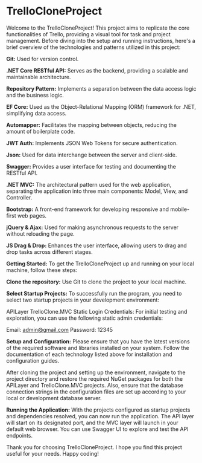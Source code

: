 # TrelloCloneProject

Welcome to the TrelloCloneProject! This project aims to replicate the core functionalities of Trello, providing a visual tool for task and project management. Before diving into the setup and running instructions, here's a brief overview of the technologies and patterns utilized in this project:

**Git:** Used for version control.

**.NET Core RESTful API:** Serves as the backend, providing a scalable and maintainable architecture.

**Repository Pattern:** Implements a separation between the data access logic and the business logic.

**EF Core:** Used as the Object-Relational Mapping (ORM) framework for .NET, simplifying data access.

**Automapper:** Facilitates the mapping between objects, reducing the amount of boilerplate code.

**JWT Auth:** Implements JSON Web Tokens for secure authentication.

**Json:** Used for data interchange between the server and client-side.

**Swagger:** Provides a user interface for testing and documenting the RESTful API.

**.NET MVC:** The architectural pattern used for the web application, separating the application into three main components: Model, View, and Controller.

**Bootstrap:** A front-end framework for developing responsive and mobile-first web pages.

**jQuery & Ajax:** Used for making asynchronous requests to the server without reloading the page.

**JS Drag & Drop:** Enhances the user interface, allowing users to drag and drop tasks across different stages.



**Getting Started:**
To get the TrelloCloneProject up and running on your local machine, follow these steps:



**Clone the repository:**
Use Git to clone the project to your local machine.



**Select Startup Projects:**
To successfully run the program, you need to select two startup projects in your development environment:


APILayer
TrelloClone.MVC
Static Login Credentials:
For initial testing and exploration, you can use the following static admin credentials:

Email: admin@gmail.com
Password: 12345

**Setup and Configuration:**
Please ensure that you have the latest versions of the required software and libraries installed on your system. Follow the documentation of each technology listed above for installation and configuration guides.

After cloning the project and setting up the environment, navigate to the project directory and restore the required NuGet packages for both the APILayer and TrelloClone.MVC projects. Also, ensure that the database connection strings in the configuration files are set up according to your local or development database server.

**Running the Application:**
With the projects configured as startup projects and dependencies resolved, you can now run the application. The API layer will start on its designated port, and the MVC layer will launch in your default web browser. You can use Swagger UI to explore and test the API endpoints.

Thank you for choosing TrelloCloneProject. I hope you find this project useful for your needs. Happy coding!
